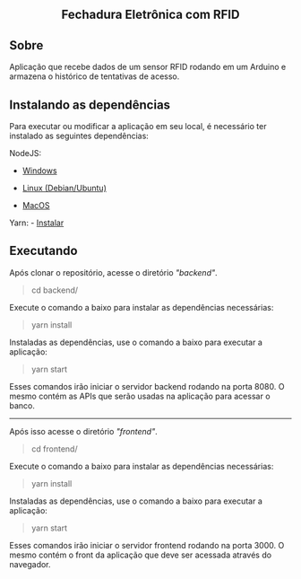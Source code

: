 <h2 align="center">Fechadura Eletrônica com RFID</h2>

## Sobre

Aplicação que recebe dados de um sensor RFID rodando em um Arduino e armazena o histórico de tentativas de acesso.

## Instalando as dependências

Para executar ou modificar a aplicação em seu local, é necessário ter instalado as seguintes dependências:

  NodeJS:

  - [Windows](https://nodejs.org/en/download/)

  - [Linux (Debian/Ubuntu)](https://github.com/CristianAmbrosi/tutoriais/blob/master/Instalar%20Node.js%20no%20Ubuntu.md)

  - [MacOS](https://nodejs.org/en/download/)

  Yarn:
    - [Instalar](https://classic.yarnpkg.com/en/docs/install/)

## Executando
  
  Após clonar o repositório, acesse o diretório *"backend"*.

  > cd backend/

  Execute o comando a baixo para instalar as dependências necessárias:

  > yarn install

  Instaladas as dependências, use o comando a baixo para executar a aplicação:

  > yarn start
  
  Esses comandos irão iniciar o servidor backend rodando na porta 8080. O mesmo contém as APIs que serão usadas na aplicação para acessar o banco.
  
  --------------------
  Após isso acesse o diretório *"frontend"*.

  > cd frontend/

  Execute o comando a baixo para instalar as dependências necessárias:

  > yarn install

  Instaladas as dependências, use o comando a baixo para executar a aplicação:

  > yarn start
  
  Esses comandos irão iniciar o servidor frontend rodando na porta 3000. O mesmo contém o front da aplicação que deve ser acessada através do navegador.
  

